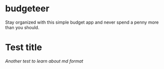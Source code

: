 # budgeteer

Stay organized with this simple budget app and never spend a penny more than you should.

# Test title

_Another test to learn about md format_
